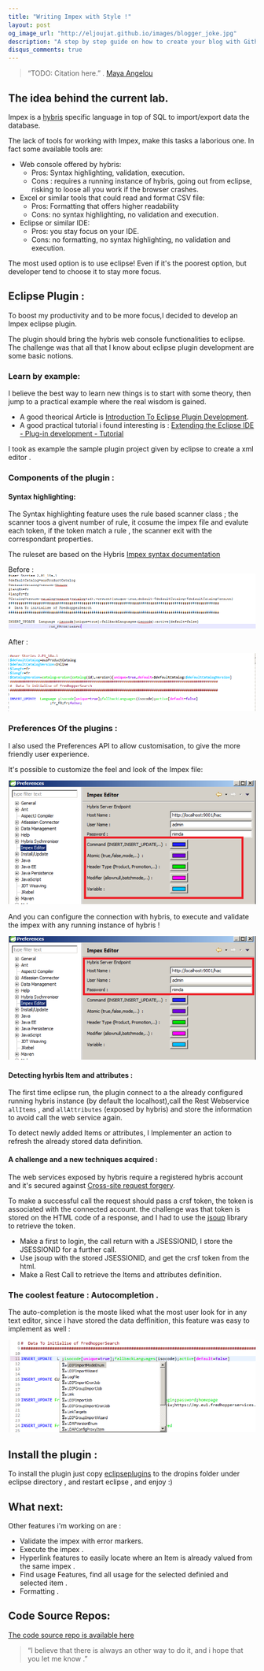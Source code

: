 ```yaml
---
title: "Writing Impex with Style !"
layout: post
og_image_url: "http://eljoujat.github.io/images/blogger_joke.jpg"
description: "A step by step guide on how to create your blog with Github and Jekyll "
disqus_comments: true
---
```



> “TODO: Citation here.” .
[Maya Angelou](http://www.mayaangelou.com/) 


## The idea behind the current lab. 


Impex is a [hybris](http://hybris.com) specific language in top of SQL to import/export data the database.

The lack of tools for working with Impex, make this tasks a laborious one. In fact some available tools are:

- Web console offered by hybris:
	- Pros: Syntax highlighting, validation, execution.
	- Cons : requires a running instance of hybris, going out from eclipse, risking to loose all you work if the browser crashes.
- Excel or similar tools that could read and format CSV file:
	- Pros: Formatting that offers higher readability 
	- Cons: no syntax highlighting, no validation and execution.
- Eclipse or similar IDE:
	- Pros: you stay focus on your IDE.
	- Cons: no formatting, no syntax highlighting, no validation and execution.


The most used option is to use eclipse! Even if it's the poorest option, but developer tend to choose it to stay more focus.

## Eclipse Plugin : 

To boost my productivity and to be more focus,I decided to develop an Impex eclipse plugin.

The plugin should bring the hybris web console functionalities to eclipse.
The challenge was that all that I know about eclipse plugin development are some basic notions.

### Learn by example: 
 
I believe the best way to learn new things is to start with some theory, then jump to a practical example where the real wisdom is gained. 

- A good theorical Article is [Introduction To Eclipse Plugin Development](http://www.eclipsepluginsite.com/). 
- A good practical tutorial i found interesting is :  [Extending the Eclipse IDE - Plug-in development - Tutorial](http://www.vogella.com/tutorials/EclipsePlugIn/article.html)

I took as example the sample plugin project given by eclipse to create a xml editor .

### Components of the plugin :

#### Syntax highlighting: 

The Syntax highlighting feature uses the rule based scanner class ;  the scanner toos a givent number of rule, it cosume the impex file and evalute each token, if the token match a rule , the scanner exit with the correspondant properties. 

The ruleset are based on the Hybris [Impex syntax documentation](https://wiki.hybris.com/display/release5/ImpEx+Syntax)


Before : 
![Before](/images/impex/avant.png)


After : 

![After](/images/impex/after.png)


### Preferences Of the plugins : 

I also used the Preferences API to allow customisation, to give the more friendly user experience. 

It's possible to customize the feel and look of the Impex file:

![Preference Snapshot](/images/impex/perferences_1.png) 

And you can configure the connection with hybris, to execute and validate the impex with any running instance of hybris !

![Preference Snapshot](/images/impex/perferences_2.png) 



#### Detecting hyrbis Item and attributes : 

The first time eclipse run, the plugin connect to a the already configured running hybris instance (by default the localhost),call the Rest Webservice `allItems` , and `allAttributes` (exposed by hybris) and store the information to avoid call the web service again. 

To detect newly added Items or attributes, I Implementer an action to refresh the already stored data definition. 

#### A challenge and a new techniques acquired :  

The web services exposed by hybris require a registered hybris account and it's secured against [Cross-site request forgery](http://en.wikipedia.org/wiki/Cross-site_request_forgery).

To make a successful call the request should pass a crsf token, the token is associated with the connected account. the challenge was that token is stored on the HTML code of a response, and I had to use the [jsoup](http://jsoup.org/) library to retrieve the token. 

- Make a first to login, the call return with a JSESSIONID, I store the JSESSIONID for a further call. 
- Use jsoup with the stored JSESSIONID, and get the crsf token from the html.
- Make a Rest Call to retrieve the Items and attributes definition.

### The coolest feature : Autocompletion .
The auto-completion is the moste liked what the most user look for in any text editor, since i have stored the data deffinition, this feature was easy to implement as well : 

![Preference Snapshot](/images/impex/autosuggest.png) 


## Install the plugin : 

To install the plugin just copy [eclipseplugins](/labs/org.ucf.eclipseplugins.impexeditor_1.5.4.201505091329.jar) to the dropins folder under eclipse directory , and restart eclipse , and enjoy :) 



## What next: 

Other features i'm working on are : 

- Validate the impex with error markers.
- Execute the impex .
- Hyperlink features to easily locate where an Item is already valued from the same impex .
- Find usage Features, find all usage for the selected definied and selected item . 
- Formatting .

## Code Source Repos: 

[The code source repo is available here ](https://github.com/eljoujat/eclipseimpexeditor)




> “I believe that there is always an other way to do it, and i hope that you let me know .”